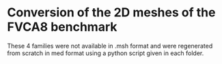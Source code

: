 # Conversion of the 2D meshes of the FVCA8 benchmark 
These 4 families were not available in .msh format and were regenerated from scratch in med format using a python script given in each folder.

